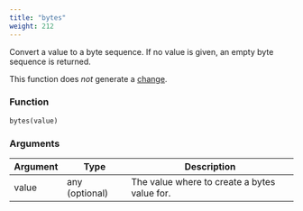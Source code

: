 ```yaml
---
title: "bytes"
weight: 212
---
```


Convert a value to a byte sequence. If no value is given, an empty byte sequence is returned.

This function does *not* generate a [change](../../overview/changes).

### Function

`bytes(value)`

### Arguments

Argument | Type | Description
-------- | ---- | -----------
value | any (optional) | The value where to create a bytes value for.
